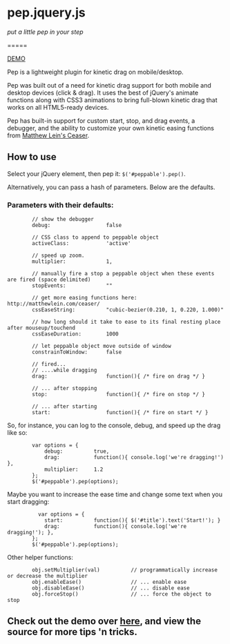 # pep.jquery.js

_put a little pep in your step_

=====

[DEMO](http://pep.briangonzalez.org)

Pep is a lightweight plugin for kinetic drag on mobile/desktop.

Pep was built out of a need for kinetic drag support for both mobile and desktop devices (click & drag). It uses the best of jQuery's animate functions along with CSS3 animations to bring full-blown kinetic drag that works on all HTML5-ready devices. 

Pep has built-in support for custom start, stop, and drag events, a debugger, and the ability to customize your own kinetic easing functions from <a href='http://matthewlein.com/ceaser/'>Matthew Lein's Ceaser</a>.


## How to use

Select your jQuery element, then pep it: `$('#peppable').pep()`. 

Alternatively, you can pass a hash of parameters. Below are the defaults.

### Parameters with their defaults:
            
            // show the debugger
            debug:                  false

            // CSS class to append to peppable object
            activeClass:            'active'

            // speed up zoom.
            multiplier:             1,

            // manually fire a stop a peppable object when these events are fired (space delimited)
            stopEvents:             ""

            // get more easing functions here: http://matthewlein.com/ceaser/
            cssEaseString:          "cubic-bezier(0.210, 1, 0.220, 1.000)"

            // how long should it take to ease to its final resting place after mouseup/touchend 
            cssEaseDuration:        1000 

            // let peppable object move outside of window                                                  
            constrainToWindow:      false

            // fired...
            // ....while dragging
            drag:                   function(){ /* fire on drag */ }

            // ... after stopping
            stop:                   function(){ /* fire on stop */ }

            // ... after starting
            start:                  function(){ /* fire on start */ }
            
So, for instance, you can log to the console, debug, and speed up the drag like so:
            
            var options = {
                debug:          true,
                drag:           function(){ console.log('we're dragging!') },
                multiplier:     1.2
            };
            $('#peppable').pep(options);

Maybe you want to increase the ease time and change some text when you start dragging:
            
              var options = {
                start:          function(){ $('#title').text('Start!'); }
                drag:           function(){ console.log('we're dragging!'); },
            };
            $('#peppable').pep(options);

Other helper functions:
            
            obj.setMultiplier(val)          // programmatically increase or decrease the multiplier
            obj.enableEase()                // ... enable ease
            obj.disableEase()               // ... disable ease
            obj.forceStop()                 // ... force the object to stop

## Check out the demo over [here](http://pep.briangonzalez.org), and view the source for more tips 'n tricks.